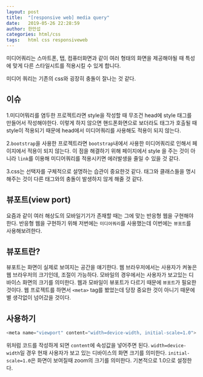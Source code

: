 ```yaml
---
layout: post
title:  "[responsive web] media query"
date:   2019-05-26 22:28:59
author: 한만섭
categories: html/css
tags:	html css responsiveweb
---
```


미디어쿼리는 스마트폰, 탭, 컴퓨터화면과 같이 여러 형태의 화면을 제공해야될 때 특성에 맞게 다른 스타일시트를 적용시킬 수 있게 합니다. 

미디어 쿼리는 기존의 css와 굉장히 충돌이 잘나는 것 같다. 

## 이슈

1.미디어뭐리를 염두한 프로젝트라면 style을 작성할 때 무조건 head에 style 태그를 만들어서 작성해야한다. 이렇게 하지 않으면 핸드폰화면으로 보더라도
태그가 호출될 때 style이 적용되기 때문에 head에서 미디어쿼리를 사용해도 적용이 되지 않는다. 

2.`bootstrap`을 사용한 프로젝트라면 `bootstrap`내에서 사용한 미디어쿼리로 인해서 페이지에서 적용이 되지 않는다. 
이 점을 해결하기 위해 페이지에서 style 을 주는 것이 아니라 `link`를 이용해 미디어쿼리를 적용시키면 에러발생을 줄일 수 있을 것 같다. 

3.css는 선택자를 구체적으로 설명하는 습관이 중요한것 같다.  태그와 클래스들을 명시해주는 것이 다른 태그와의 충돌이 발생하지 않게 해줄 것 같다. 



## 뷰포트(view port)

요즘과 같이 여러 해상도의 모바일기기가 존재할 때는 그에 맞는 반응형 웹을 구현해야 한다. 
반응형 웹을 구현하기 위해 저번에는 `미디어쿼리`를 사용했는데 이번에는 `뷰포트`를 사용해보려한다.


## 뷰포트란?

뷰포트는 화면이 실제로 보여지는 공간을 얘기한다. 웹 브라우저에서는 사용자가 켜놓은 웹 브라우저의 크기인데, 조절이 가능하다.
모바일의 경우에서는 사용자가 보고있는 디바이스 화면의 크기를 의미한다. 웹과 모바일이 뷰포트가 다르기 때문에 `뷰포트`가 필요한 것이다.
웹 프로젝트를 하면서  `<meta>` tag를 봤었는데 당장 중요한 것이 아니기 때문에 별 생각없이 넘어갔을 것이다. 

## 사용하기 

```javascript
<meta name="viewport" content="width=device-width, initial-scale=1.0">
```

위처럼 코드를 작성하게 되면 `content`에 속성값을 넣어주면 된다.
`width=device-width`일 경우 현재 사용자가 보고 있는 디바이스의 화면 크기를 의미한다.
`initial-scale=1.0`은 화면이 보여질때 zoom의 크기를 의미한다. 기본적으로 1.0으로 설정한다. 
